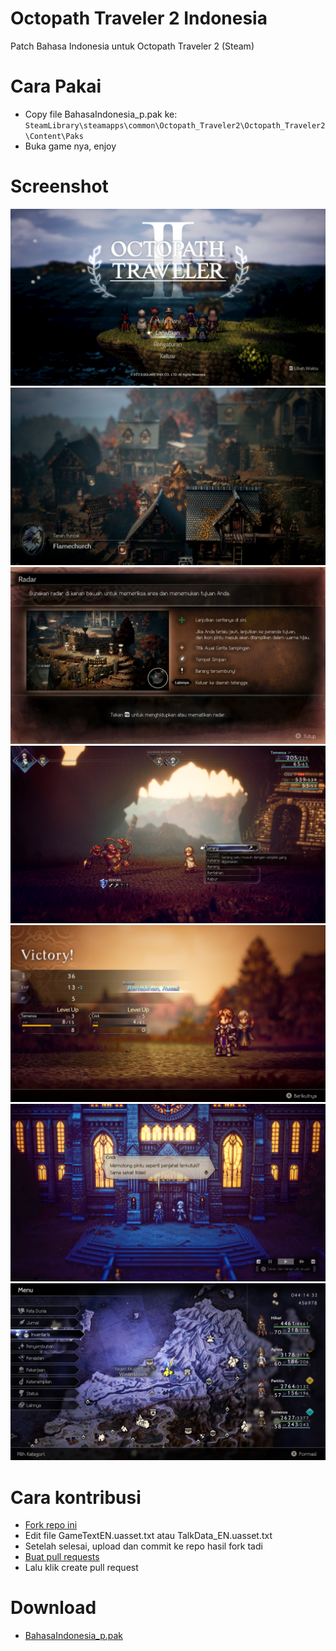 # Octopath Traveler 2 Indonesia
Patch Bahasa Indonesia untuk Octopath Traveler 2 (Steam)

# Cara Pakai
- Copy file BahasaIndonesia_p.pak ke: `SteamLibrary\steamapps\common\Octopath_Traveler2\Octopath_Traveler2\Content\Paks`
- Buka game nya, enjoy

# Screenshot
<img src="./screenshot/Screenshot (382).png"/>
<img src="./screenshot/Screenshot (376).png"/>
<img src="./screenshot/Screenshot (377).png"/>
<img src="./screenshot/Screenshot (379).png"/>
<img src="./screenshot/Screenshot (380).png"/>
<img src="./screenshot/Screenshot (381).png"/>
<img src="./screenshot/Screenshot (383).png"/>

# Cara kontribusi
- [Fork repo ini](https://github.com/AyraHikari/OctopathTraveler2Indonesia/fork)
- Edit file GameTextEN.uasset.txt atau TalkData_EN.uasset.txt
- Setelah selesai, upload dan commit ke repo hasil fork tadi
- [Buat pull requests](https://github.com/AyraHikari/OctopathTraveler2Indonesia/compare)
- Lalu klik create pull request

# Download
- [BahasaIndonesia_p.pak](https://github.com/AyraHikari/OctopathTraveler2Indonesia/releases)

